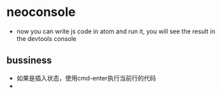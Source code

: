 # neoconsole

* now you can write js code in atom and run it, you will see the result in the devtools console

## bussiness

* 如果是插入状态，使用cmd-enter执行当前行的代码
* 